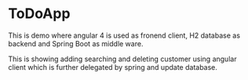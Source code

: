 # ToDoApp

This is demo where angular 4 is used as fronend client, H2 database as backend and Spring Boot as middle ware.

This is showing adding searching and deleting customer using angular client which is further delegated by spring and update database.
